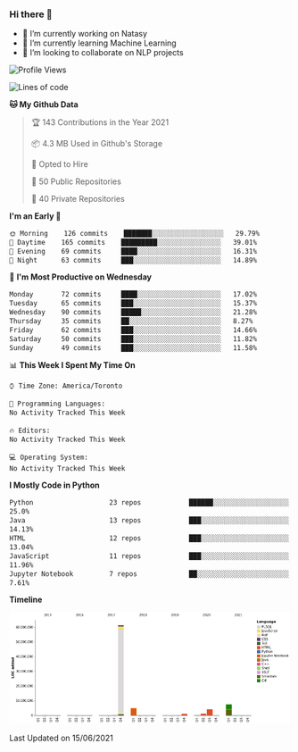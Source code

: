 ### Hi there 👋

<!--
**disooqi/disooqi** is a ✨ _special_ ✨ repository because its `README.md` (this file) appears on your GitHub profile.
-->
- 🔭 I’m currently working on Natasy
- 🌱 I’m currently learning Machine Learning
- 👯 I’m looking to collaborate on NLP projects
<!--
- 🤔 I’m looking for help with ...
- 💬 Ask me about ...
- 📫 How to reach me: http://mohamed.eldesouki.ca
- 😄 Pronouns: ...
- ⚡ Fun fact: ...
-->

<!--START_SECTION:waka-->
![Profile Views](http://img.shields.io/badge/Profile%20Views-0-blue)

![Lines of code](https://img.shields.io/badge/From%20Hello%20World%20I%27ve%20Written-80.8%20million%20lines%20of%20code-blue)

**🐱 My Github Data** 

> 🏆 143 Contributions in the Year 2021
 > 
> 📦 4.3 MB Used in Github's Storage 
 > 
> 💼 Opted to Hire
 > 
> 📜 50 Public Repositories 
 > 
> 🔑 40 Private Repositories  
 > 
**I'm an Early 🐤** 

```text
🌞 Morning    126 commits    ███████░░░░░░░░░░░░░░░░░░   29.79% 
🌆 Daytime    165 commits    █████████░░░░░░░░░░░░░░░░   39.01% 
🌃 Evening    69 commits     ████░░░░░░░░░░░░░░░░░░░░░   16.31% 
🌙 Night      63 commits     ███░░░░░░░░░░░░░░░░░░░░░░   14.89%

```
📅 **I'm Most Productive on Wednesday** 

```text
Monday       72 commits     ████░░░░░░░░░░░░░░░░░░░░░   17.02% 
Tuesday      65 commits     ███░░░░░░░░░░░░░░░░░░░░░░   15.37% 
Wednesday    90 commits     █████░░░░░░░░░░░░░░░░░░░░   21.28% 
Thursday     35 commits     ██░░░░░░░░░░░░░░░░░░░░░░░   8.27% 
Friday       62 commits     ███░░░░░░░░░░░░░░░░░░░░░░   14.66% 
Saturday     50 commits     ███░░░░░░░░░░░░░░░░░░░░░░   11.82% 
Sunday       49 commits     ███░░░░░░░░░░░░░░░░░░░░░░   11.58%

```


📊 **This Week I Spent My Time On** 

```text
⌚︎ Time Zone: America/Toronto

💬 Programming Languages: 
No Activity Tracked This Week

🔥 Editors: 
No Activity Tracked This Week

💻 Operating System: 
No Activity Tracked This Week

```

**I Mostly Code in Python** 

```text
Python                   23 repos            ██████░░░░░░░░░░░░░░░░░░░   25.0% 
Java                     13 repos            ███░░░░░░░░░░░░░░░░░░░░░░   14.13% 
HTML                     12 repos            ███░░░░░░░░░░░░░░░░░░░░░░   13.04% 
JavaScript               11 repos            ███░░░░░░░░░░░░░░░░░░░░░░   11.96% 
Jupyter Notebook         7 repos             ██░░░░░░░░░░░░░░░░░░░░░░░   7.61%

```


**Timeline**

![Chart not found](https://raw.githubusercontent.com/disooqi/disooqi/master/charts/bar_graph.png) 


 Last Updated on 15/06/2021
<!--END_SECTION:waka-->


